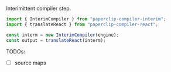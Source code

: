 Interimittent compiler step.

```javascript
import { InterimCompiler } from "paperclip-compiler-interim";
import { translateReact } from "paperclip-compiler-react";

const interm = new InterimCompiler(engine);
const output = translateReact(interm);
```


TODOs:

  - [ ] source maps